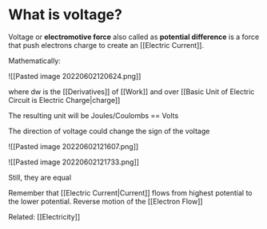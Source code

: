 # What is voltage?

Voltage or **electromotive force** also called as **potential difference** is a force that push electrons charge to create an [[Electric Current]]. 

Mathematically: 

![[Pasted image 20220602120624.png]]

where dw is the [[Derivatives]] of [[Work]] and over [[Basic Unit of Electric Circuit is Electric Charge|charge]]

The resulting unit will be Joules/Coulombs == Volts

The direction of voltage could change the sign of the voltage

![[Pasted image 20220602121607.png]]

![[Pasted image 20220602121733.png]]


Still, they are equal

Remember that [[Electric Current|Current]] flows from highest potential to the lower potential. Reverse motion of the [[Electron Flow]]

Related: [[Electricity]]

